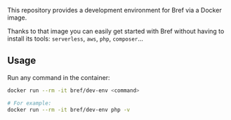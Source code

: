 This repository provides a development environment for Bref via a Docker image.

Thanks to that image you can easily get started with Bref without having to install its tools: `serverless`, `aws`, `php`, `composer`…

## Usage

Run any command in the container:

```bash
docker run --rm -it bref/dev-env <command>

# For example:
docker run --rm -it bref/dev-env php -v
```

